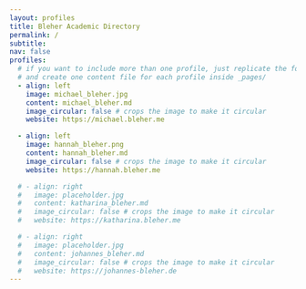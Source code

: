 ```yaml
---
layout: profiles
title: Bleher Academic Directory
permalink: /
subtitle:
nav: false
profiles:
  # if you want to include more than one profile, just replicate the following block
  # and create one content file for each profile inside _pages/
  - align: left
    image: michael_bleher.jpg
    content: michael_bleher.md
    image_circular: false # crops the image to make it circular
    website: https://michael.bleher.me

  - align: left
    image: hannah_bleher.png
    content: hannah_bleher.md
    image_circular: false # crops the image to make it circular
    website: https://hannah.bleher.me

  # - align: right
  #   image: placeholder.jpg
  #   content: katharina_bleher.md
  #   image_circular: false # crops the image to make it circular
  #   website: https://katharina.bleher.me

  # - align: right
  #   image: placeholder.jpg
  #   content: johannes_bleher.md
  #   image_circular: false # crops the image to make it circular
  #   website: https://johannes-bleher.de
---
```

